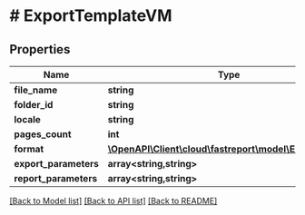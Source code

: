 # # ExportTemplateVM

## Properties

Name | Type | Description | Notes
------------ | ------------- | ------------- | -------------
**file_name** | **string** |  | [optional]
**folder_id** | **string** |  | [optional]
**locale** | **string** |  | [optional]
**pages_count** | **int** |  | [optional]
**format** | [**\OpenAPI\Client\cloud\fastreport\model\ExportFormat**](ExportFormat.md) |  | [optional]
**export_parameters** | **array<string,string>** |  | [optional]
**report_parameters** | **array<string,string>** |  | [optional]

[[Back to Model list]](../../README.md#models) [[Back to API list]](../../README.md#endpoints) [[Back to README]](../../README.md)
